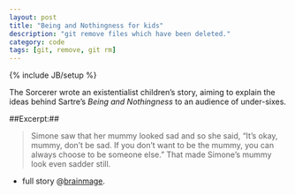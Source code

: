```yaml
---
layout: post
title: "Being and Nothingness for kids"
description: "git remove files which have been deleted."
category: code
tags: [git, remove, git rm]
---
```

{% include JB/setup %}


The Sorcerer wrote an existentialist children’s story, aiming to explain the ideas behind Sartre’s *Being and Nothingness* to an audience of under-sixes.

##Excerpt:##

>Simone saw that her mummy looked sad and so she said, “It’s okay, mummy, don’t be sad. If you don’t want to be the mummy, you can always choose to be someone else.” That made Simone’s mummy look even sadder still.


- full story @[brainmage](http://brainmage.co.uk/?page_id=415).


